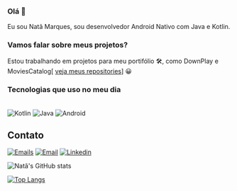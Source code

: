 ### Olá 🤙
Eu sou Natã Marques, sou desenvolvedor Android Nativo com Java e Kotlin.

### Vamos falar sobre meus projetos?
Estou  trabalhando em projetos para meu portifólio 🛠️, como DownPlay e MoviesCatalog[ <a href="https://github.com/NataMarques08?tab=repositories">veja meus repositories</a>]  😀

### Tecnologias que uso no meu dia

<div style="display:inline_block"><br/>
<img align="center" alt="Kotlin" src="https://img.shields.io/badge/Kotlin-0095D5?&style=for-the-badge&logo=kotlin&logoColor=white"/>
<img align="center" alt="Java" src="https://img.shields.io/badge/Java-ED8B00?style=for-the-badge&logo=java&logoColor=white"/>
<img align="center" alt="Android" src="https://img.shields.io/badge/Android-3DDC84?style=for-the-badge&logo=android&logoColor=white"/>
</div> 
<p></p><p></p>

## Contato

[![Emails](https://img.shields.io/badge/Gmail-D14836?style=for-the-badge&logo=gmail&logoColor=white)](nmarques0897@gmail.com) [![Email](https://img.shields.io/badge/Microsoft_Outlook-0078D4?style=for-the-badge&logo=microsoft-outlook&logoColor=white)](natamarques1997@outlook.com) [![Linkedin](https://img.shields.io/badge/LinkedIn-0077B5?style=for-the-badge&logo=linkedin&logoColor=white)](https://www.linkedin.com/in/nat%C3%A3-molina-marques-b293b41ba/)

![Natã's GitHub stats](https://github-readme-stats.vercel.app/api?username=NataMarques08&show_icons=true&theme=radical)


[![Top Langs](https://github-readme-stats.vercel.app/api/top-langs/?username=NataMarques08&layout=compact)](https://github.com/NataMarques08/github-readme-stats)
